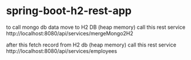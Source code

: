 # spring-boot-h2-rest-app

to call mongo db data move to H2 DB (heap memory) call this rest service http://localhost:8080/api/services/mergeMongo2H2

after this fetch record from H2 db (heap memory) call this rest service http://localhost:8080/api/services/employees
